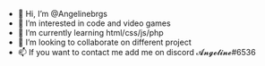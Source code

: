 - 👋 Hi, I’m @Angelinebrgs
- 👀 I’m interested in code and video games
- 🌱 I’m currently learning html/css/js/php
- 💞️ I’m looking to collaborate on different project
- 📫 If you want to contact me add me on discord 𝓐𝓷𝓰𝓮𝓵𝓲𝓷𝓮#6536

<!---
Angelinebrgs/Angelinebrgs is a ✨ special ✨ repository because its `README.md` (this file) appears on your GitHub profile.
You can click the Preview link to take a look at your changes.
--->
